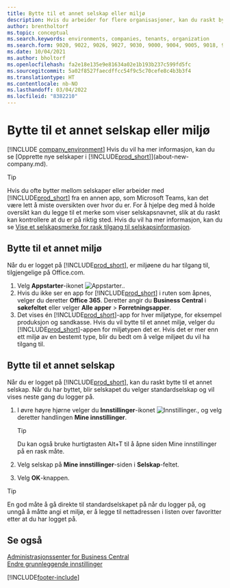 ```yaml
---
title: Bytte til et annet selskap eller miljø
description: Hvis du arbeider for flere organisasjoner, kan du raskt bytte mellom miljøet og selskapene.
author: brentholtorf
ms.topic: conceptual
ms.search.keywords: environments, companies, tenants, organization
ms.search.form: 9020, 9022, 9026, 9027, 9030, 9000, 9004, 9005, 9018, 9006, 9007, 9010, 9016, 9017
ms.date: 10/04/2021
ms.author: bholtorf
ms.openlocfilehash: fa2e18e135e9e81634a02e1b193b237c599fd5fc
ms.sourcegitcommit: 5a02f8527faecdffcc54f9c5c70cefe8c4b3b3f4
ms.translationtype: HT
ms.contentlocale: nb-NO
ms.lasthandoff: 03/04/2022
ms.locfileid: "8382210"
---
```

# <a name="switching-to-another-company-or-environment"></a>Bytte til et annet selskap eller miljø

[!INCLUDE [company_environment](includes/company_environment.md)] Hvis du vil ha mer informasjon, kan du se [Opprette nye selskaper i [!INCLUDE[prod_short](includes/prod_short.md)]](about-new-company.md).  

> [!TIP]
> Hvis du ofte bytter mellom selskaper eller arbeider med [!INCLUDE[prod_short](includes/prod_short.md)] fra en annen app, som Microsoft Teams, kan det være lett å miste oversikten over hvor du er. For å hjelpe deg med å holde oversikt kan du legge til et merke som viser selskapsnavnet, slik at du raskt kan kontrollere at du er på riktig sted. Hvis du vil ha mer informasjon, kan du se [Vise et selskapsmerke for rask tilgang til selskapsinformasjon](ui-change-basic-settings.md#badge).

## <a name="switch-to-another-environment"></a>Bytte til et annet miljø

Når du er logget på [!INCLUDE[prod_short](includes/prod_short.md)], er miljøene du har tilgang til, tilgjengelige på Office.com. 

1. Velg **Appstarter**-ikonet ![Appstarter.](media/app-launcher-icon.png "Appstarteren gir tilgang til flere funksjoner").
2. Hvis du ikke ser en app for [!INCLUDE[prod_short](includes/prod_short.md)] i ruten som åpnes, velger du deretter **Office 365**. Deretter angir du **Business Central** i **søkefeltet** eller velger **Alle apper** > **Forretningsapper**.   
3. Det vises én [!INCLUDE[prod_short](includes/prod_short.md)]-app for hver miljøtype, for eksempel produksjon og sandkasse. Hvis du vil bytte til et annet miljø, velger du [!INCLUDE[prod_short](includes/prod_short.md)]-appen for miljøtypen det er. Hvis det er mer enn ett miljø av en bestemt type, blir du bedt om å velge miljøet du vil ha tilgang til.

<!--
The following image shows tiles for accessing production and sandbox environments on the Dynamics 365 Home page.

:::image type="content" source="media/app-picker-environments.png" alt-text="The Dynamics 365 Home page showing production and sandbox environments.":::
-->
## <a name="switch-to-another-company"></a>Bytte til et annet selskap

Når du er logget på [!INCLUDE[prod_short](includes/prod_short.md)], kan du raskt bytte til et annet selskap. Når du har byttet, blir selskapet du velger standardselskap og vil vises neste gang du logger på.

1. I øvre høyre hjørne velger du **Innstillinger**-ikonet ![Innstillinger.](media/ui-experience/settings_icon_small.png "Innstillinger-ikon for rollesenter"), og velg deretter handlingen **Mine innstillinger**.

    > [!TIP]
    > Du kan også bruke hurtigtasten Alt+T til å åpne siden Mine innstillinger på en rask måte.

2. Velg selskap på **Mine innstillinger**-siden i **Selskap**-feltet.  
3. Velg **OK**-knappen.

> [!TIP]
> En god måte å gå direkte til standardselskapet på når du logger på, og unngå å måtte angi et miljø, er å legge til nettadressen i listen over favoritter etter at du har logget på.

## <a name="see-also"></a>Se også

[Administrasjonssenter for Business Central](/dynamics365/business-central/dev-itpro/administration/tenant-admin-center)  
[Endre grunnleggende innstillinger](ui-change-basic-settings.md)  


[!INCLUDE[footer-include](includes/footer-banner.md)]